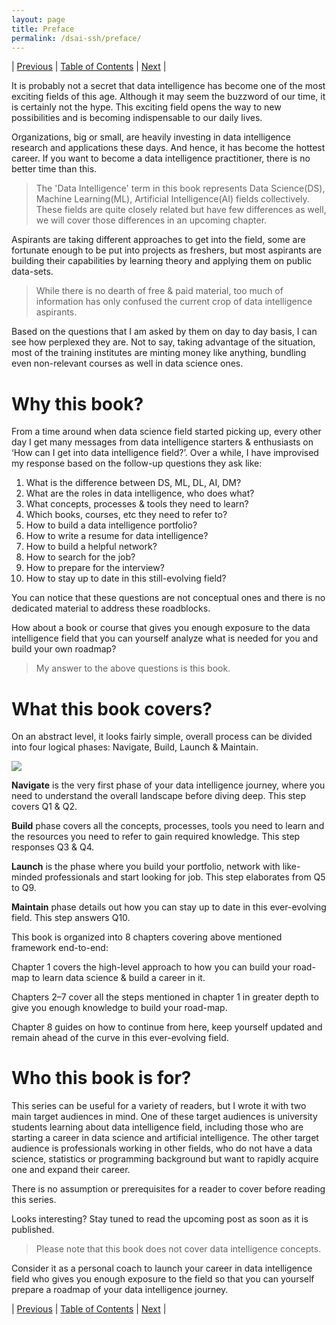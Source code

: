 ```yaml
---
layout: page
title: Preface
permalink: /dsai-ssh/preface/
---
```




| [Previous](https://ankit-rathi.github.io/dsai-ssh/about-the-author/)  | [Table of Contents](https://ankit-rathi.github.io/dsai-ssh/) | [Next](https://ankit-rathi.github.io/dsai-ssh/understanding-the-big-picture/)  |


It is probably not a secret that data intelligence has become one of the most exciting fields of this age. Although it may seem the buzzword of our time, it is certainly not the hype. This exciting field opens the way to new possibilities and is becoming indispensable to our daily lives. 

Organizations, big or small, are heavily investing in data intelligence research and applications these days. And hence, it has become the hottest career. If you want to become a data intelligence practitioner, there is no better time than this. 

> The 'Data Intelligence' term in this book represents Data Science(DS), Machine Learning(ML), Artificial Intelligence(AI) fields collectively. These fields are quite closely related but have few differences as well, we will cover those differences in an upcoming chapter.

Aspirants are taking different approaches to get into the field, some are fortunate enough to be put into projects as freshers, but most aspirants are building their capabilities by learning theory and applying them on public data-sets.

> While there is no dearth of free & paid material, too much of information has only confused the current crop of data intelligence aspirants.

Based on the questions that I am asked by them on day to day basis, I can see how perplexed they are. Not to say, taking advantage of the situation, most of the training institutes are minting money like anything, bundling even non-relevant courses as well in data science ones.

# Why this book?

From a time around when data science field started picking up, every other day I get many messages from data intelligence starters & enthusiasts on ‘How can I get into data intelligence field?’. Over a while, I have improvised my response based on the follow-up questions they ask like: 

1. What is the difference between DS, ML, DL, AI, DM? 
2. What are the roles in data intelligence, who does what? 
3. What concepts, processes & tools they need to learn? 
4. Which books, courses, etc they need to refer to?
5. How to build a data intelligence portfolio? 
6. How to write a resume for data intelligence? 
7. How to build a helpful network?
8. How to search for the job? 
9. How to prepare for the interview? 
10. How to stay up to date in this still-evolving field? 

You can notice that these questions are not conceptual ones and there is no dedicated material to address these roadblocks.

How about a book or course that gives you enough exposure to the data intelligence field that you can yourself analyze what is needed for you and build your own roadmap? 

> My answer to the above questions is this book.

# What this book covers?

On an abstract level, it looks fairly simple, overall process can be divided into four logical phases: Navigate, Build, Launch & Maintain.

![](https://cdn-images-1.medium.com/max/800/0*Q_1NZAPT4QWNZ6B5)

**Navigate** is the very first phase of your data intelligence journey, where you need to understand the overall landscape before diving deep. This step covers Q1 & Q2.

**Build** phase covers all the concepts, processes, tools you need to learn and the resources you need to refer to gain required knowledge. This step responses Q3 & Q4.

**Launch** is the phase where you build your portfolio, network with like-minded professionals and start looking for job. This step elaborates from Q5 to Q9.

**Maintain** phase details out how you can stay up to date in this ever-evolving field. This step answers Q10.


This book is organized into 8 chapters covering above mentioned framework end-to-end: 

Chapter 1 covers the high-level approach to how you can build your road-map to learn data science & build a career in it.

Chapters 2–7 cover all the steps mentioned in chapter 1 in greater depth to give you enough knowledge to build your road-map.

Chapter 8 guides on how to continue from here, keep yourself updated and remain ahead of the curve in this ever-evolving field.

# Who this book is for?

This series can be useful for a variety of readers, but I wrote it with two main target audiences in mind. One of these target audiences is university students learning about data intelligence field, including those who are starting a career in data science and artificial intelligence. The other target audience is professionals working in other fields, who do not have a data science, statistics or programming background but want to rapidly acquire one and expand their career.

There is no assumption or prerequisites for a reader to cover before reading this series. 

Looks interesting? Stay tuned to read the upcoming post as soon as it is published.

> Please note that this book does not cover data intelligence concepts.

Consider it as a personal coach to launch your career in data intelligence field who gives you enough exposure to the field so that you can yourself prepare a roadmap of your data intelligence journey.


| [Previous](https://ankit-rathi.github.io/dsai-ssh/about-the-author/)  | [Table of Contents](https://ankit-rathi.github.io/dsai-ssh/) | [Next](https://ankit-rathi.github.io/dsai-ssh/understanding-the-big-picture/)  |
